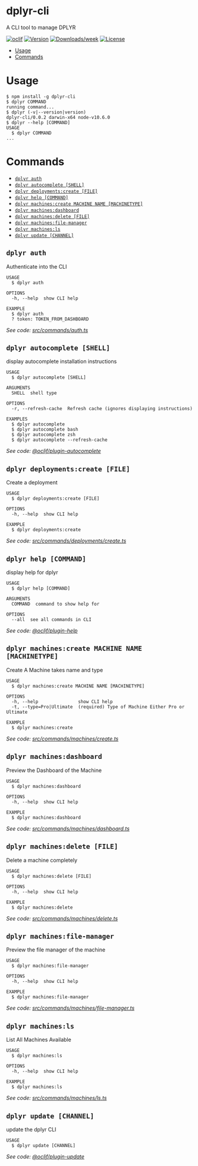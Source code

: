 dplyr-cli
=========

A CLI tool to manage DPLYR

[![oclif](https://img.shields.io/badge/cli-oclif-brightgreen.svg)](https://oclif.io)
[![Version](https://img.shields.io/npm/v/dplyr-cli.svg)](https://npmjs.org/package/dplyr-cli)
[![Downloads/week](https://img.shields.io/npm/dw/dplyr-cli.svg)](https://npmjs.org/package/dplyr-cli)
[![License](https://img.shields.io/npm/l/dplyr-cli.svg)](https://github.com/dplyr-dev/dplyr-cli/blob/master/package.json)

<!-- toc -->
* [Usage](#usage)
* [Commands](#commands)
<!-- tocstop -->
# Usage
<!-- usage -->
```sh-session
$ npm install -g dplyr-cli
$ dplyr COMMAND
running command...
$ dplyr (-v|--version|version)
dplyr-cli/0.0.2 darwin-x64 node-v10.6.0
$ dplyr --help [COMMAND]
USAGE
  $ dplyr COMMAND
...
```
<!-- usagestop -->
# Commands
<!-- commands -->
* [`dplyr auth`](#dplyr-auth)
* [`dplyr autocomplete [SHELL]`](#dplyr-autocomplete-shell)
* [`dplyr deployments:create [FILE]`](#dplyr-deploymentscreate-file)
* [`dplyr help [COMMAND]`](#dplyr-help-command)
* [`dplyr machines:create MACHINE NAME [MACHINETYPE]`](#dplyr-machinescreate-machine-name-machinetype)
* [`dplyr machines:dashboard`](#dplyr-machinesdashboard)
* [`dplyr machines:delete [FILE]`](#dplyr-machinesdelete-file)
* [`dplyr machines:file-manager`](#dplyr-machinesfile-manager)
* [`dplyr machines:ls`](#dplyr-machinesls)
* [`dplyr update [CHANNEL]`](#dplyr-update-channel)

## `dplyr auth`

Authenticate into the CLI

```
USAGE
  $ dplyr auth

OPTIONS
  -h, --help  show CLI help

EXAMPLE
  $ dplyr auth
  ? token: TOKEN_FROM_DASHBOARD
```

_See code: [src/commands/auth.ts](https://github.com/dplyr-dev/dplyr-cli/blob/v0.0.2/src/commands/auth.ts)_

## `dplyr autocomplete [SHELL]`

display autocomplete installation instructions

```
USAGE
  $ dplyr autocomplete [SHELL]

ARGUMENTS
  SHELL  shell type

OPTIONS
  -r, --refresh-cache  Refresh cache (ignores displaying instructions)

EXAMPLES
  $ dplyr autocomplete
  $ dplyr autocomplete bash
  $ dplyr autocomplete zsh
  $ dplyr autocomplete --refresh-cache
```

_See code: [@oclif/plugin-autocomplete](https://github.com/oclif/plugin-autocomplete/blob/v0.2.0/src/commands/autocomplete/index.ts)_

## `dplyr deployments:create [FILE]`

Create a deployment

```
USAGE
  $ dplyr deployments:create [FILE]

OPTIONS
  -h, --help  show CLI help

EXAMPLE
  $ dplyr deployments:create
```

_See code: [src/commands/deployments/create.ts](https://github.com/dplyr-dev/dplyr-cli/blob/v0.0.2/src/commands/deployments/create.ts)_

## `dplyr help [COMMAND]`

display help for dplyr

```
USAGE
  $ dplyr help [COMMAND]

ARGUMENTS
  COMMAND  command to show help for

OPTIONS
  --all  see all commands in CLI
```

_See code: [@oclif/plugin-help](https://github.com/oclif/plugin-help/blob/v3.2.0/src/commands/help.ts)_

## `dplyr machines:create MACHINE NAME [MACHINETYPE]`

Create A Machine takes name and type

```
USAGE
  $ dplyr machines:create MACHINE NAME [MACHINETYPE]

OPTIONS
  -h, --help               show CLI help
  -t, --type=Pro|Ultimate  (required) Type of Machine Either Pro or Ultimate

EXAMPLE
  $ dplyr machines:create
```

_See code: [src/commands/machines/create.ts](https://github.com/dplyr-dev/dplyr-cli/blob/v0.0.2/src/commands/machines/create.ts)_

## `dplyr machines:dashboard`

Preview the Dashboard of the Machine

```
USAGE
  $ dplyr machines:dashboard

OPTIONS
  -h, --help  show CLI help

EXAMPLE
  $ dplyr machines:dashboard
```

_See code: [src/commands/machines/dashboard.ts](https://github.com/dplyr-dev/dplyr-cli/blob/v0.0.2/src/commands/machines/dashboard.ts)_

## `dplyr machines:delete [FILE]`

Delete a machine completely

```
USAGE
  $ dplyr machines:delete [FILE]

OPTIONS
  -h, --help  show CLI help

EXAMPLE
  $ dplyr machines:delete
```

_See code: [src/commands/machines/delete.ts](https://github.com/dplyr-dev/dplyr-cli/blob/v0.0.2/src/commands/machines/delete.ts)_

## `dplyr machines:file-manager`

Preview the file manager of the machine

```
USAGE
  $ dplyr machines:file-manager

OPTIONS
  -h, --help  show CLI help

EXAMPLE
  $ dplyr machines:file-manager
```

_See code: [src/commands/machines/file-manager.ts](https://github.com/dplyr-dev/dplyr-cli/blob/v0.0.2/src/commands/machines/file-manager.ts)_

## `dplyr machines:ls`

List All Machines Available

```
USAGE
  $ dplyr machines:ls

OPTIONS
  -h, --help  show CLI help

EXAMPLE
  $ dplyr machines:ls
```

_See code: [src/commands/machines/ls.ts](https://github.com/dplyr-dev/dplyr-cli/blob/v0.0.2/src/commands/machines/ls.ts)_

## `dplyr update [CHANNEL]`

update the dplyr CLI

```
USAGE
  $ dplyr update [CHANNEL]
```

_See code: [@oclif/plugin-update](https://github.com/oclif/plugin-update/blob/v1.3.10/src/commands/update.ts)_
<!-- commandsstop -->
